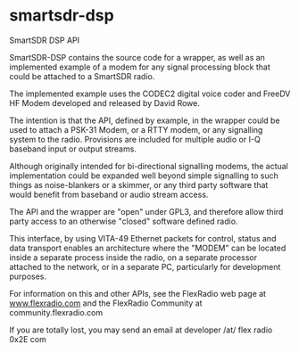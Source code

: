 smartsdr-dsp
============

SmartSDR DSP API

SmartSDR-DSP contains the source code for a wrapper, as well as an implemented example of a modem for any signal processing block that could be attached to a SmartSDR radio.

The implemented example uses the CODEC2 digital voice coder and FreeDV HF Modem developed and released by David Rowe.

The intention is that the API, defined by example, in the wrapper could be used to attach a PSK-31 Modem, or a RTTY modem,
or any signalling system to the radio.  Provisions are included for multiple audio or I-Q baseband input or output streams.

Although originally intended for bi-directional signalling modems, the actual implementation could be expanded well beyond simple signalling to such things as noise-blankers or a skimmer, or any third party software that would benefit from baseband or audio stream access.

The API and the wrapper are "open" under GPL3, and therefore allow third party access to an otherwise "closed" software defined radio.

This interface, by using VITA-49 Ethernet packets for control, status and data transport enables an architecture where the
"MODEM" can be located inside a separate process inside the radio, on a separate processor attached to the network, or in a separate PC, particularly for development purposes.

For information on this and other APIs, see the FlexRadio web page at www.flexradio.com and the FlexRadio Community at community.flexradio.com

If you are totally lost, you may send an email at developer /at/ flex radio 0x2E com

